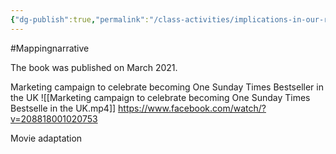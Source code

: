 ```yaml
---
{"dg-publish":true,"permalink":"/class-activities/implications-in-our-reality/"}
---
```


#Mappingnarrative 

The book was published on March 2021.

Marketing campaign to celebrate becoming One Sunday Times Bestseller in the UK
![[Marketing campaign to celebrate becoming One Sunday Times Bestselle in the UK.mp4]]
https://www.facebook.com/watch/?v=208818001020753

Movie adaptation